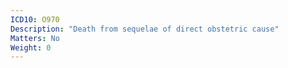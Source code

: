 ```yaml
---
ICD10: O970
Description: "Death from sequelae of direct obstetric cause"
Matters: No
Weight: 0
---
```

